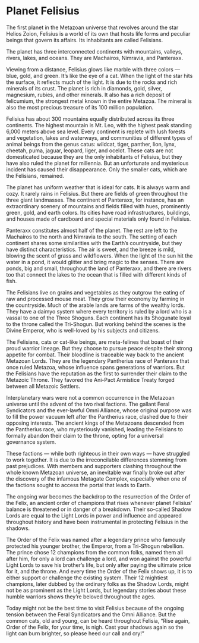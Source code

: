 # Planet Felisius

The first planet in the Metazoan universe that revolves around the star Helios Zoion, Felisius is a world of its own that hosts life forms and peculiar beings that govern its affairs. Its inhabitants are called Felisians.

The planet has three interconnected continents with mountains, valleys, rivers, lakes, and oceans. They are Machairos, Nimravia, and Panteraxx.

Viewing from a distance, Felisius glows like marble with three colors — blue, gold, and green. It’s like the eye of a cat. When the light of the star hits the surface, it reflects much of the light. It is due to the rocks and rich minerals of its crust. The planet is rich in diamonds, gold, silver, magnesium, rubies, and other minerals. It also has a rich deposit of felicumium, the strongest metal known in the entire Metazoa. The mineral is also the most precious treasure of its 100 million population.

Felisius has about 300 mountains equally distributed across its three continents. The highest mountain is Mt. Leo, with the highest peak standing 6,000 meters above sea level. Every continent is replete with lush forests and vegetation, lakes and waterways, and communities of different types of animal beings from the genus catus: wildcat, tiger, panther, lion, lynx, cheetah, puma, jaguar, leopard, liger, and ocelot. These cats are not domesticated because they are the only inhabitants of Felisius, but they have also ruled the planet for millennia. But an unfortunate and mysterious incident has caused their disappearance. Only the smaller cats, which are the Felisians, remained.

The planet has uniform weather that is ideal for cats. It is always warm and cozy. It rarely rains in Felisius. But there are fields of green throughout the three giant landmasses. The continent of Panteraxx, for instance, has an extraordinary scenery of mountains and fields filled with hues, prominently green, gold, and earth colors. Its cities have road infrastructures, buildings, and houses made of cardboard and special materials only found in Felisius.

Panteraxx constitutes almost half of the planet. The rest are left to the Machairos to the north and Nimravia to the south. The setting of each continent shares some similarities with the Earth’s countryside, but they have distinct characteristics. The air is sweet, and the breeze is mild, blowing the scent of grass and wildflowers. When the light of the sun hit the water in a pond, it would glitter and bring magic to the senses. There are ponds, big and small, throughout the land of Panteraxx, and there are rivers too that connect the lakes to the ocean that is filled with different kinds of fish.

The Felisians live on grains and vegetables as they outgrow the eating of raw and processed mouse meat. They grow their economy by farming in the countryside. Much of the arable lands are farms of the wealthy lords. They have a daimyo system where every territory is ruled by a lord who is a vassal to one of the Three Shoguns. Each continent has its Shogunate loyal to the throne called the Tri-Shogun. But working behind the scenes is the Divine Emperor, who is well-loved by his subjects and citizens.

The Felisians, cats or cat-like beings, are meta-felines that boast of their proud warrior lineage. But they choose to pursue peace despite their strong appetite for combat. Their bloodline is traceable way back to the ancient Metazoan Lords. They are the legendary Pantherius race of Panteraxx that once ruled Metazoa, whose influence spans generations of warriors. But the Felisians have the reputation as the first to surrender their claim to the Metazoic Throne. They favored the Ani-Pact Armistice Treaty forged between all Metazoic Settlers.

Interplanetary wars were not a common occurrence in the Metazoan universe until the advent of the two rival factions. The gallant Feral Syndicators and the ever-lawful Omni Alliance, whose original purpose was to fill the power vacuum left after the Pantherius race, clashed due to their opposing interests. The ancient kings of the Metazoans descended from the Pantherius race, who mysteriously vanished, leading the Felisians to formally abandon their claim to the throne, opting for a universal governance system.

These factions — while both righteous in their own ways — have struggled to work together. It is due to the irreconcilable differences stemming from past prejudices. With members and supporters clashing throughout the whole known Metazoan universe, an inevitable war finally broke out after the discovery of the infamous Metagate Complex, especially when one of the factions sought to access the portal that leads to Earth.

The ongoing war becomes the backdrop to the resurrection of the Order of the Felix, an ancient order of champions that rises whenever planet Felisius’ balance is threatened or in danger of a breakdown. Their so-called Shadow Lords are equal to the Light Lords in power and influence and appeared throughout history and have been instrumental in protecting Felisius in the shadows.

The Order of the Felix was named after a legendary prince who famously protected his younger brother, the Emperor, from a Tri-Shogun rebellion. The prince chose 12 champions from the common folks, named them all after him, for only a lord can challenge a lord, and won against the powerful Light Lords to save his brother’s life, but only after paying the ultimate price for it, and the throne. And every time the Order of the Felix shows up, it is to either support or challenge the existing system. Their 12 mightiest champions, later dubbed by the ordinary folks as the Shadow Lords, might not be as prominent as the Light Lords, but legendary stories about these humble warriors shows they’re beloved throughout the ages.

Today might not be the best time to visit Felisius because of the ongoing tension between the Feral Syndicators and the Omni Alliance. But the common cats, old and young, can be heard throughout Felisia, “Rise again, Order of the Felix, for your time, is nigh. Cast your shadows again so the light can burn brighter, so please heed our call and cry!”

